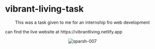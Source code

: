 # vibrant-living-task
<p align="center"> This was a task given to me for an internship fro web development</p>
<p> can find the live website at https://vibrantliving.netlify.app </p>
<p align="center"> <img src="https://github.com/sparsh-007/vibrant-living-task/blob/main/ezgif-3-2d23fbc4f5.gif" alt="sparsh-007" /> </p>
